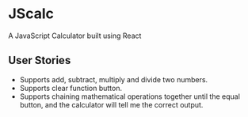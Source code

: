 # JScalc
A JavaScript Calculator built using React

## User Stories
- Supports add, subtract, multiply and divide two numbers.
- Supports clear function button.
- Supports chaining mathematical operations together until the equal button, and the calculator will tell me the correct output.
